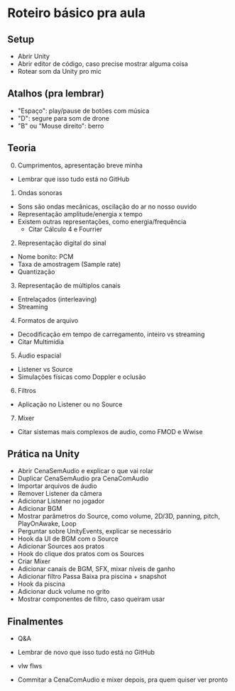 # Roteiro básico pra aula

## Setup
- Abrir Unity
- Abrir editor de código, caso precise mostrar alguma coisa
- Rotear som da Unity pro mic

## Atalhos (pra lembrar)
- "Espaço": play/pause de botões com música
- "D": segure para som de drone
- "B" ou "Mouse direito": berro

## Teoria
0. Cumprimentos, apresentação breve minha
  - Lembrar que isso tudo está no GitHub

1. Ondas sonoras
  - Sons são ondas mecânicas, oscilação do ar no nosso ouvido
  - Representação amplitude/energia x tempo
  - Existem outras representações, como energia/frequência
    + Citar Cálculo 4 e Fourrier

2. Representação digital do sinal
  - Nome bonito: PCM
  - Taxa de amostragem (Sample rate)
  - Quantização

3. Representação de múltiplos canais
  - Entrelaçados (interleaving)
  - Streaming

4. Formatos de arquivo
  - Decodificação em tempo de carregamento, inteiro vs streaming
  - Citar Multimídia

5. Áudio espacial
  - Listener vs Source
  - Simulações físicas como Doppler e oclusão

6. Filtros
  - Aplicação no Listener ou no Source

7. Mixer
  - Citar sistemas mais complexos de audio, como FMOD e Wwise 

## Prática na Unity
- Abrir CenaSemAudio e explicar o que vai rolar
- Duplicar CenaSemAudio pra CenaComAudio
- Importar arquivos de áudio
- Remover Listener da câmera
- Adicionar Listener no jogador
- Adicionar BGM
- Mostrar parâmetros do Source, como volume, 2D/3D, panning, pitch, PlayOnAwake, Loop
- Perguntar sobre UnityEvents, explicar se necessário
- Hook da UI de BGM com o Source
- Adicionar Sources aos pratos
- Hook do clique dos pratos com os Sources
- Criar Mixer
- Adicionar canais de BGM, SFX, mixar níveis de ganho
- Adicionar filtro Passa Baixa pra piscina + snapshot
- Hook da piscina
- Adicionar duck volume no grito
- Mostrar componentes de filtro, caso queiram usar

## Finalmentes
- Q&A
- Lembrar de novo que isso tudo está no GitHub
- vlw flws

- Commitar a CenaComAudio e mixer depois, pra quem quiser ver pronto
